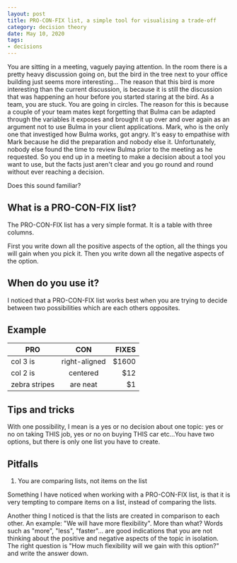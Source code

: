 ```yaml
---
layout: post
title: PRO-CON-FIX list, a simple tool for visualising a trade-off
category: decision theory
date: May 10, 2020
tags:
- decisions
---
```


You are sitting in a meeting, vaguely paying attention. In the room there is a pretty heavy discussion going on, but the bird in the tree next to your office building just seems more interesting... The reason that this bird is more interesting than the current discussion, is because it is still the discussion that was happening an hour before you started staring at the bird. As a team, you are stuck. You are going in circles. The reason for this is because a couple of your team mates kept forgetting that Bulma can be adapted through the variables it exposes and brought it up over and over again as an argument not to use Bulma in your client applications. Mark, who is the only one that investiged how Bulma works, got angry. It's easy to empathise with Mark because he did the preparation and nobody else it. Unfortunately, nobody else found the time to review Bulma prior to the meeting as he requested. So you end up in a meeting to make a decision about a tool you want to use, but the facts just aren't clear and you go round and round without ever reaching a decision.

Does this sound familiar?

## What is a PRO-CON-FIX list?

The PRO-CON-FIX list has a very simple format. It is a table with three columns. 

First you write down all the positive aspects of the option, all the things you will gain when you pick it. Then you write down all the negative aspects of the option.

## When do you use it?

I noticed that a PRO-CON-FIX list works best when you are trying to decide between two possibilities which are each others opposites. 

## Example



| PRO           | CON           | FIXES |
| ------------- |:-------------:| -----:|
| col 3 is      | right-aligned | $1600 |
| col 2 is      | centered      |   $12 |
| zebra stripes | are neat      |    $1 |

## Tips and tricks

With one possibility, I mean is a yes or no decision about one topic: yes or no on taking THIS job, yes or no on buying THIS car etc...You have two options, but there is only one list you have to create.

## Pitfalls


1. You are comparing lists, not items on the list

Something I have noticed when working with a PRO-CON-FIX list, is that it is very tempting to compare items on a list, instead of comparing the lists.

Another thing I noticed is that the lists are created in comparison to each other. An example: "We will have more flexibility". More than what?
Words such as "more", "less", "faster"... are good indications that you are not thinking about the positive and negative aspects of the topic in isolation. The right question is "How much flexibility will we gain with this option?" and write the answer down.
